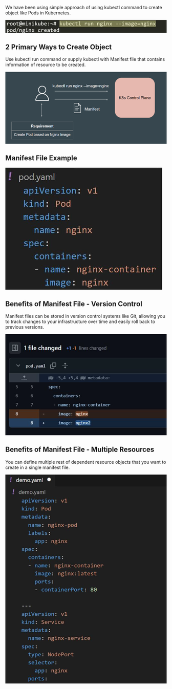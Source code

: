 
We have been using simple approach of using kubectl command to create
object like Pods in Kubernetes.

![My Image](images/image1.png)

## 2 Primary Ways to Create Object

Use kubectl run command or supply kubectl with Manifest file that contains
information of resource to be created.

![My Image](images/image2.png)

## Manifest File Example


![My Image](images/image3.png)

## Benefits of Manifest File - Version Control

Manifest files can be stored in version control systems like Git, allowing you to
track changes to your infrastructure over time and easily roll back to previous
versions.

![My Image](images/image4.png)

## Benefits of Manifest File - Multiple Resources

You can define multiple rest of dependent resource objects that you want to
create in a single manifest file.

![My Image](images/image5.png)